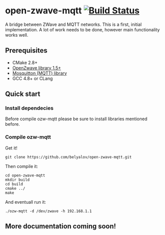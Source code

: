 # open-zwave-mqtt [![Build Status](https://travis-ci.org/belyalov/open-zwave-mqtt.svg?branch=master)](https://travis-ci.org/belyalov/open-zwave-mqtt)
A bridge between ZWave and MQTT networks.
This is a first, initial implementation. A lot of work needs to be done, however main functionality works well.
## Prerequisites
* CMake 2.8+
* [OpenZwave library 1.5+](https://github.com/OpenZWave/open-zwave)
* [Mosquitton (MQTT) library](https://github.com/eclipse/mosquitto)
* GCC 4.8+ or CLang
## Quick start
### Install dependecies
Before compile ozw-mqtt please be sure to install libraries mentioned before.
### Compile ozw-mqtt

Get it!
```
git clone https://github.com/belyalov/open-zwave-mqtt.git
```

Then compile it:
```
cd open-zwave-mqtt
mkdir build
cd build
cmake ../
make
````

And eventuall run it:
```
./ozw-mqtt -d /dev/zwave -h 192.168.1.1
```

## More documentation coming soon!
